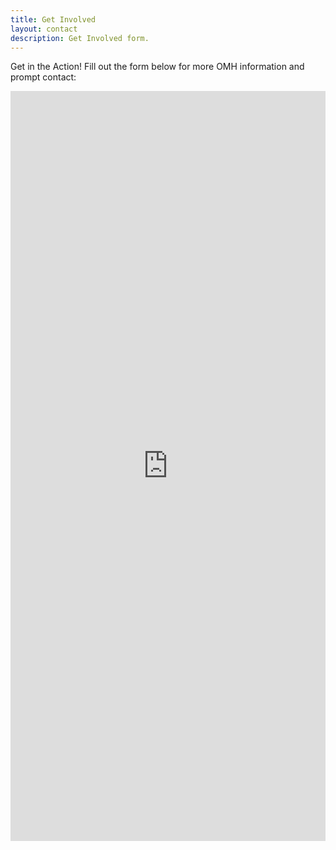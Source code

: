 ```yaml
---
title: Get Involved
layout: contact
description: Get Involved form.
---
```


Get in the Action! Fill out the form below for more OMH information and prompt contact:

<div class="whitebg"><iframe src="https://docs.google.com/forms/d/e/1FAIpQLSeKr7DHxKMyfpPngTUngfsobLWeGzbDZ_Hy6k1-arELGzE2Zw/viewform?usp=sharing" width="100%" height="1200" frameborder="0" marginheight="0" marginwidth="0">Loading...</iframe></div>
